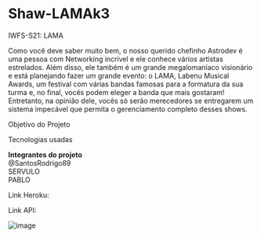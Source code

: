 # Shaw-LAMAk3

IWFS-S21: LAMA

Como você deve saber muito bem, o nosso querido chefinho Astrodev é uma pessoa com Networking incrível e ele conhece vários artistas estrelados. Além disso, ele também é um grande megalomaníaco visionário e está planejando fazer um grande evento: o LAMA, Labenu Musical Awards, um festival  com várias bandas famosas para a formatura da sua turma e, no final, vocês podem eleger a banda que mais gostaram! Entretanto, na opinião dele, vocês só serão merecedores se entregarem um sistema impecável que permita o gerenciamento completo desses shows.

Objetivo do Projeto

Tecnologias usadas

<strong> Integrantes do projeto </strong>
<br>@SantosRodrigo89
<br> SERVULO
<br>PABLO


Link Heroku:

Link API:



![image](https://user-images.githubusercontent.com/93896739/179334808-60c345a2-e233-422f-ab6a-aab95f07c43b.png)
